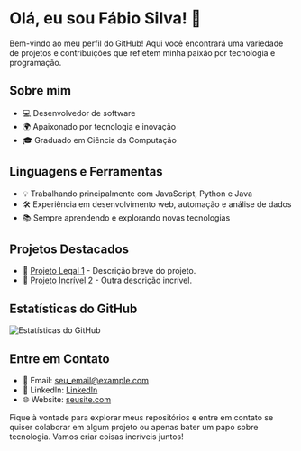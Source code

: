# Olá, eu sou Fábio Silva! 👋

Bem-vindo ao meu perfil do GitHub! Aqui você encontrará uma variedade de projetos e contribuições que refletem minha paixão por tecnologia e programação.

## Sobre mim

- 💻 Desenvolvedor de software
- 🌍 Apaixonado por tecnologia e inovação
- 🎓 Graduado em Ciência da Computação

## Linguagens e Ferramentas

- 💡 Trabalhando principalmente com JavaScript, Python e Java
- 🛠️ Experiência em desenvolvimento web, automação e análise de dados
- 📚 Sempre aprendendo e explorando novas tecnologias

## Projetos Destacados

- 🚀 [Projeto Legal 1](link_para_o_projeto_1) - Descrição breve do projeto.
- 🌟 [Projeto Incrível 2](link_para_o_projeto_2) - Outra descrição incrível.

## Estatísticas do GitHub

![Estatísticas do GitHub](https://github-readme-stats.vercel.app/api?username=FabioSilva11&show_icons=true&theme=dark)

## Entre em Contato

- 📧 Email: seu_email@example.com
- 💼 LinkedIn: [LinkedIn](https://www.linkedin.com/in/seu-nome/)
- 🌐 Website: [seusite.com](https://www.seusite.com/)

Fique à vontade para explorar meus repositórios e entre em contato se quiser colaborar em algum projeto ou apenas bater um papo sobre tecnologia. Vamos criar coisas incríveis juntos!

